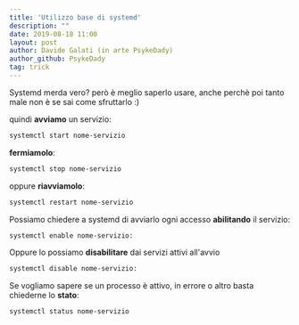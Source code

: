 ```yaml
---
title: 'Utilizzo base di systemd'
description: ""
date: 2019-08-18 11:00
layout: post
author: Davide Galati (in arte PsykeDady)
author_github: PsykeDady
tag: trick
---
```


Systemd merda vero? però è meglio saperlo usare, anche perchè poi tanto male non è se sai come sfruttarlo :)

quindi **avviamo** un servizio:

```bash
systemctl start nome-servizio
```

**fermiamolo**:

```bash
systemctl stop nome-servizio
```

oppure **riavviamolo**:

```bash
systemctl restart nome-servizio
```

Possiamo chiedere a systemd di avviarlo ogni accesso **abilitando** il servizio:

```bash
systemctl enable nome-servizio:
```

Oppure lo possiamo **disabilitare** dai servizi attivi all'avvio

```bash
systemctl disable nome-servizio:
```

Se vogliamo sapere se un processo è attivo, in errore o altro basta chiederne lo **stato**:

```bash
systemctl status nome-servizio
```